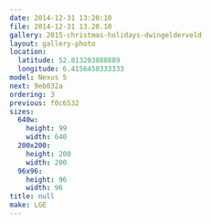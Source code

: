 ```yaml
---
date: 2014-12-31 13:20:10
file: 2014-12-31 13.20.10
gallery: 2015-christmas-holidays-dwingelderveld
layout: gallery-photo
location:
  latitude: 52.813203888889
  longitude: 6.4156458333333
model: Nexus 5
next: 9eb032a
ordering: 3
previous: f0c6532
sizes:
  640w:
    height: 99
    width: 640
  200x200:
    height: 200
    width: 200
  96x96:
    height: 96
    width: 96
title: null
make: LGE
---
```

